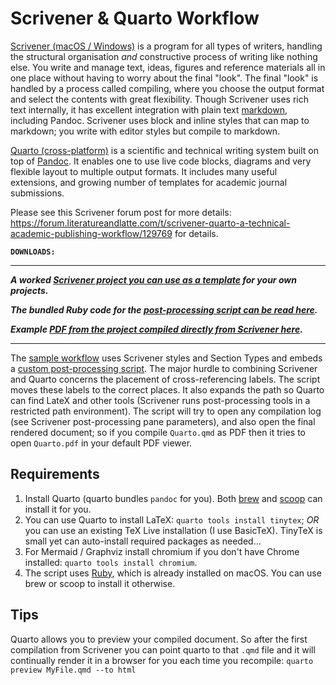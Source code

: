 # Scrivener & Quarto Workflow

[Scrivener (macOS / Windows)](http://literatureandlatte.com) is a program for all types of writers, handling the structural organisation *and* constructive process of writing like nothing else. You write and manage text, ideas, figures and reference materials all in one place without having to worry about the final "look". The final "look" is handled by a process called compiling, where you choose the output format and select the contents with great flexibility. Though Scrivener uses rich text internally, it has excellent integration with plain text [markdown](https://en.wikipedia.org/wiki/Markdown), including Pandoc. Scrivener uses block and inline styles that can map to markdown; you write with editor styles but compile to markdown.

[Quarto (cross-platform)](https://quarto.org) is a scientific and technical writing system built on top of [Pandoc](https://pandoc.org). It enables one to use live code blocks, diagrams and very flexible layout to multiple output formats. It includes many useful extensions, and growing number of templates for academic journal submissions.

Please see this Scrivener forum post for more details: https://forum.literatureandlatte.com/t/scrivener-quarto-a-technical-academic-publishing-workflow/129769 for details.

**`DOWNLOADS:`**

-------

 **_A worked [Scrivener project you can use as a template](https://github.com/iandol/scrivomatic/blob/master/Quarto.scriv.zip)  for your own projects._**

**_The bundled Ruby code for the [post-processing script can be read here](https://github.com/iandol/scrivomatic/blob/master/quarto-run.rb)._**

**_Example [PDF from the project compiled directly from Scrivener here](https://github.com/iandol/scrivomatic/blob/master/sample-output/Quarto.pdf)._**

-------

The [sample workflow](https://github.com/iandol/scrivomatic/blob/master/Quarto.scriv.zip) uses Scrivener styles and Section Types and embeds a [custom post-processing script](https://github.com/iandol/scrivomatic/blob/master/quarto-run.rb). The major hurdle to combining Scrivener and Quarto concerns the placement of cross-referencing labels. The script moves these labels to the correct places. It also expands the path so Quarto can find LateX and other tools (Scrivener runs post-processing tools in a restricted path environment). The script will try to open any compilation log (see Scrivener post-processing pane parameters), and also open the final rendered document; so if you compile `Quarto.qmd` as PDF then it tries to open `Quarto.pdf` in your default PDF viewer.

## Requirements

1. Install Quarto (quarto bundles `pandoc` for you). Both [brew](https://brew.sh) and [scoop](https://scoop.sh) can install it for you.
2. You can use Quarto to install LaTeX: `quarto tools install tinytex`; *OR* you can use an existing TeX Live installation (I use BasicTeX). TinyTeX is small yet can auto-install required packages as needed…
3. For Mermaid / Graphviz install chromium if you don't have Chrome installed: `quarto tools install chromium`.
4. The script uses [Ruby](https://ruby-lang.org), which is already installed on macOS. You can use brew or scoop to install it otherwise.

## Tips

Quarto allows you to preview your compiled document. So after the first compilation from Scrivener you can point quarto to that `.qmd` file and it will continually render it in a browser for you each time you recompile: `quarto preview MyFile.qmd --to html`



